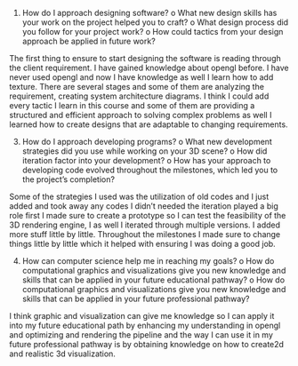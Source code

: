 1.	How do I approach designing software?
o	What new design skills has your work on the project helped you to craft?
o	What design process did you follow for your project work?
o	How could tactics from your design approach be applied in future work?

The first thing to ensure to start designing the software is reading through the client requirement.
 I have gained knowledge about opengl before. I have never used opengl and now I have knowledge as well I learn how to add texture.
There are several stages and some of them are analyzing the requirement, creating system architecture diagrams.
 I think I could add every tactic I learn in this course and some of them are providing a structured and efficient approach to solving complex problems as well I learned
 how to create designs that are adaptable to changing requirements.

3.	How do I approach developing programs?
o	What new development strategies did you use while working on your 3D scene?
o	How did iteration factor into your development?
o	How has your approach to developing code evolved throughout the milestones, which led you to the project’s completion?

Some of the strategies I used was the utilization of old codes and I just added and took away any codes I didn’t needed
 the iteration played a big role first I made sure to create a prototype so I can test the feasibility of the 3D rendering engine, I as well I iterated through multiple versions.
 I added more stuff little by little.  Throughout the milestones I made sure to change things little by little which it helped with ensuring I was doing a good job.

4.	How can computer science help me in reaching my goals?
o	How do computational graphics and visualizations give you new knowledge and skills that can be applied in your future educational pathway?
o	How do computational graphics and visualizations give you new knowledge and skills that can be applied in your future professional pathway?

I think graphic and visualization can give me knowledge so I can apply it into my future educational path by enhancing my understanding in opengl and optimizing and rendering the pipeline
and the way I can use it in my future professional pathway is by obtaining knowledge on how to create2d and realistic 3d visualization.
